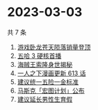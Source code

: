 # 2023-03-03

共 7 条

<!-- BEGIN -->
<!-- 最后更新时间 Fri Mar 03 2023 20:14:23 GMT+0800 (China Standard Time) -->

1. [游戏卧龙苍天陨落销量登顶](https://www.zhihu.com/search?q=%E6%B8%B8%E6%88%8F%E5%8D%A7%E9%BE%99%E8%8B%8D%E5%A4%A9%E9%99%A8%E8%90%BD%E9%94%80%E9%87%8F%E7%99%BB%E9%A1%B6)
1. [五哈 3 硬核首播](https://www.zhihu.com/search?q=%E4%BA%94%E5%93%88%203%20%E7%A1%AC%E6%A0%B8%E9%A6%96%E6%92%AD)
1. [海贼王索隆身世揭秘](https://www.zhihu.com/search?q=%E6%B5%B7%E8%B4%BC%E7%8E%8B%E7%B4%A2%E9%9A%86%E8%BA%AB%E4%B8%96%E6%8F%AD%E7%A7%98)
1. [一人之下漫画更新 613 话](https://www.zhihu.com/search?q=%E4%B8%80%E4%BA%BA%E4%B9%8B%E4%B8%8B%E6%BC%AB%E7%94%BB%E6%9B%B4%E6%96%B0%20613%20%E8%AF%9D)
1. [建议统一五险一金标准](https://www.zhihu.com/search?q=%E5%BB%BA%E8%AE%AE%E7%BB%9F%E4%B8%80%E4%BA%94%E9%99%A9%E4%B8%80%E9%87%91%E6%A0%87%E5%87%86)
1. [马斯克「宏图计划」公布](https://www.zhihu.com/search?q=%E9%A9%AC%E6%96%AF%E5%85%8B%E3%80%8C%E5%AE%8F%E5%9B%BE%E8%AE%A1%E5%88%92%E3%80%8D%E5%85%AC%E5%B8%83)
1. [建议延长男性生育假](https://www.zhihu.com/search?q=%E5%BB%BA%E8%AE%AE%E5%BB%B6%E9%95%BF%E7%94%B7%E6%80%A7%E7%94%9F%E8%82%B2%E5%81%87)

<!-- END -->
